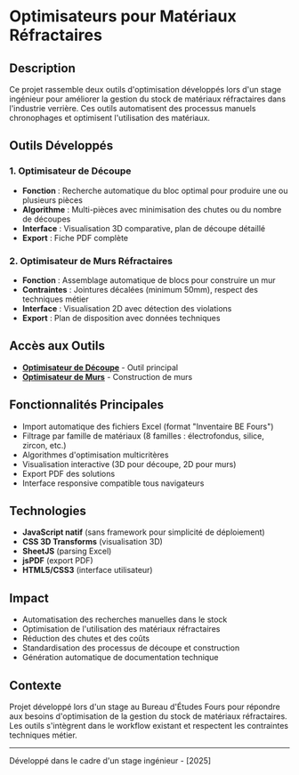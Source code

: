 # Optimisateurs pour Matériaux Réfractaires

##  Description

Ce projet rassemble deux outils d'optimisation développés lors d'un stage ingénieur pour améliorer la gestion du stock de matériaux réfractaires dans l'industrie verrière. Ces outils automatisent des processus manuels chronophages et optimisent l'utilisation des matériaux.

##  Outils Développés

### 1. Optimisateur de Découpe
- **Fonction** : Recherche automatique du bloc optimal pour produire une ou plusieurs pièces
- **Algorithme** : Multi-pièces avec minimisation des chutes ou du nombre de découpes
- **Interface** : Visualisation 3D comparative, plan de découpe détaillé
- **Export** : Fiche PDF complète

### 2. Optimisateur de Murs Réfractaires  
- **Fonction** : Assemblage automatique de blocs pour construire un mur
- **Contraintes** : Jointures décalées (minimum 50mm), respect des techniques métier
- **Interface** : Visualisation 2D avec détection des violations
- **Export** : Plan de disposition avec données techniques

## Accès aux Outils

- **[Optimisateur de Découpe](https://votrenom.github.io/optimisateur-refractaires-stage/)** - Outil principal
- **[Optimisateur de Murs](https://votrenom.github.io/optimisateur-refractaires-stage/murs.html)** - Construction de murs

##  Fonctionnalités Principales

- Import automatique des fichiers Excel (format "Inventaire BE Fours")
- Filtrage par famille de matériaux (8 familles : électrofondus, silice, zircon, etc.)
- Algorithmes d'optimisation multicritères
- Visualisation interactive (3D pour découpe, 2D pour murs)
- Export PDF des solutions
- Interface responsive compatible tous navigateurs

##  Technologies

- **JavaScript natif** (sans framework pour simplicité de déploiement)
- **CSS 3D Transforms** (visualisation 3D)
- **SheetJS** (parsing Excel)
- **jsPDF** (export PDF)
- **HTML5/CSS3** (interface utilisateur)

##  Impact

- Automatisation des recherches manuelles dans le stock
- Optimisation de l'utilisation des matériaux réfractaires
- Réduction des chutes et des coûts
- Standardisation des processus de découpe et construction
- Génération automatique de documentation technique

##  Contexte

Projet développé lors d'un stage au Bureau d'Études Fours pour répondre aux besoins d'optimisation de la gestion du stock de matériaux réfractaires. Les outils s'intègrent dans le workflow existant et respectent les contraintes techniques métier.


---

Développé dans le cadre d'un stage ingénieur - [2025]

